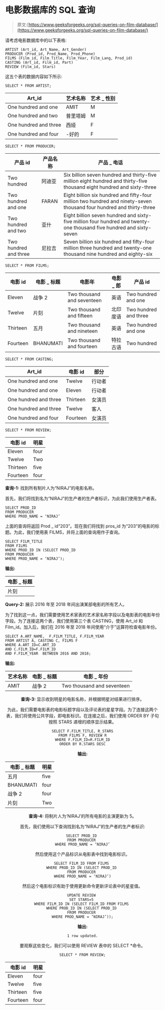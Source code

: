 # 电影数据库的 SQL 查询

> 原文:[https://www.geeksforgeeks.org/sql-queries-on-film-database/](https://www.geeksforgeeks.org/sql-queries-on-film-database/)

请考虑电影数据库中的以下表格:

```
ARTIST (Art_id, Art_Name, Art_Gender) 
PRODUCER (Prod_id, Prod_Name, Prod_Phone)
FILMS (Film_id, Film_Title, Film_Year, Film_Lang, Prod_id) 
CASTING (Art_id, Film_id, Part) 
REVIEW (Film_id, Stars) 
```

这五个表的数据内容如下所示:

```
SELECT * FROM ARTIST;
```

<center>

| Art_id | 艺术名称 | 艺术 _ 性别 |
| --- | --- | --- |
| One hundred and one | AMIT | M |
| One hundred and two | 普里塔姆 | M |
| One hundred and three | 西娅 | F |
| One hundred and four | -好的 | F |

</center>

```
SELECT * FROM PRODUCER;
```

<center>

| 产品 id | 产品名称 | 产品 _ 电话 |
| --- | --- | --- |
| Two hundred | 阿迪亚 | Six billion seven hundred and thirty-five million eight hundred and thirty-five thousand eight hundred and sixty-three |
| Two hundred and one | FARAN | Eight billion six hundred and fifty-four million two hundred and ninety-seven thousand four hundred and thirty-three |
| Two hundred and two | 亚什 | Eight billion seven hundred and sixty-five million four hundred and twenty-one thousand five hundred and sixty-seven |
| Two hundred and three | 尼拉吉 | Seven billion six hundred and fifty-four million three hundred and twenty-one thousand nine hundred and eighty-six |

</center>

```
SELECT * FROM FILMS;
```

<center>

| 电影 id | 电影 _ 标题 | 电影年 | 电影 _ 郎 | 产品 id |
| --- | --- | --- | --- | --- |
| Eleven | 战争 2 | Two thousand and seventeen | 英语 | Two hundred and one |
| Twelve | 片刻 | Two thousand and fifteen | 北印度语 | Two hundred and three |
| Thirteen | 五月 | Two thousand and nineteen | 英语 | Two hundred and one |
| Fourteen | BHANUMATI | Two thousand and fourteen | 特拉古语 | Two hundred |

</center>

```
SELECT * FROM CASTING;
```

<center>

| Art_id | 电影 id | 部分 |
| --- | --- | --- |
| One hundred and one | Twelve | 行动者 |
| One hundred and one | Eleven | 行动者 |
| One hundred and three | Thirteen | 女演员 |
| One hundred and three | Twelve | 客人 |
| One hundred and four | Fourteen | 女演员 |

</center>

```
SELECT * FROM REVIEW;
```

<center>

| 电影 id | 明星 |
| --- | --- |
| Eleven | four |
| Twelve | Two |
| Thirteen | five |
| Fourteen | four |

</center>

**查询-1:**
找到所有制片人为“NIRAJ”的电影名称。

首先，我们将找到名为“NIRAJ”的生产者的生产者标识，为此我们使用生产者表。

```
SELECT PROD_ID 
FROM PRODUCER 
WHERE PROD_NAME = ‘NIRAJ’
```

上面的查询将返回 Prod _ id“203”。现在我们将找到 pros_id 为“203”的电影的标题。为此，我们使用表 FILMS，并将上面的查询用作子查询。

```
SELECT FILM_TITLE 
FROM FILMS 
WHERE PROD_ID IN (SELECT PROD_ID 
FROM PRODUCER 
WHERE PROD_NAME = ‘NIRAJ’);
```

**输出:**

<center>

| 电影 _ 标题 |
| --- |
| 片刻 |

</center>

**Query-2:**
展示 2016 年至 2018 年间出演某部电影的所有艺人。

为了找到这一点，我们需要使用艺术家表的艺术家名称字段以及电影表的电影年份字段。为了连接这两个表，我们使用第三个表 CASTING，使用 Art_id 和 Film_id。加入后，我们在 2016 年至 2018 年间使用“介于”运算符检查电影年份。

```
SELECT A.ART_NAME,  F.FILM_TITLE, F.FILM_YEAR 
FROM ARTIST A, CASTING C, FILMS F
WHERE A.ART_ID=C.ART_ID 
AND C.FILM_ID=F.FILM_ID 
AND F.FILM_YEAR  BETWEEN 2016 AND 2018;
```

**输出:**

<center>

| 艺术名称 | 电影 _ 标题 | 电影 _ 年份 |
| --- | --- | --- |
| AMIT | 战争 2 | Two thousand and seventeen |

**查询-3:**
显示收到明星的电影名称，并根据明星对结果进行排序。

为此，我们需要电影表的电影标题字段以及评论表的星星字段。为了连接这两个表，我们将使用公共字段，即电影标识。在连接之后，我们使用 ORDER BY 子句按照 STARS 递增的顺序显示结果。

```
SELECT F.FILM_TITLE, R_STARS
FROM FILMS F, REVIEW R
WHERE F.FILM_ID=R.FILM_ID
ORDER BY R.STARS DESC
```

**输出:**

<center>

| 电影 _ 标题 | 明星 |
| --- | --- |
| 五月 | five |
| BHANUMATI | four |
| 战争 2 | four |
| 片刻 | Two |

</center>

**查询-4:**
将制片人为‘NIRAJ’的所有电影的主演更新为 5。

首先，我们使用以下查询找到名为“NIRAJ”的生产者的生产者标识:

```
SELECT PROD_ID 
FROM PRODUCER 
WHERE PROD_NAME = ‘NIRAJ’
```

然后使用这个产品标识从电影表中找到电影标识。

```
SELECT FILM_ID FROM FILMS 
WHERE PROD_ID IN (SELECT PROD_ID 
FROM PRODUCER 
WHERE PROD_NAME = ‘NIRAJ’)
```

然后这个电影标识有助于使用更新命令更新评论表中的星星值。

```
UPDATE REVIEW 
SET STARS=5 
WHERE FILM_ID IN (SELECT FILM_ID FROM FILMS 
WHERE PROD_ID IN (SELECT PROD_ID 
FROM PRODUCER 
WHERE PROD_NAME = ‘NIRAJ’));
```

**输出:**

```
1 row updated.
```

要观察这些变化，我们可以使用 REVIEW 表中的 SELECT *命令。

```
SELECT * FROM REVIEW;
```

<center>

| 电影 id | 明星 |
| --- | --- |
| Eleven | four |
| Twelve | five |
| Thirteen | five |
| Fourteen | four |

</center>

</center>